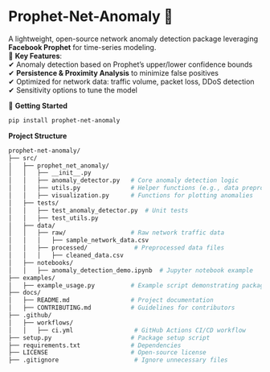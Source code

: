 # Prophet-Net-Anomaly 🚀
A lightweight, open-source network anomaly detection package leveraging **Facebook Prophet** for time-series modeling.  
🔹 **Key Features**:  
✔ Anomaly detection based on Prophet’s upper/lower confidence bounds  
✔ **Persistence & Proximity Analysis** to minimize false positives  
✔ Optimized for network data: traffic volume, packet loss, DDoS detection  
✔ Sensitivity options to tune the model  

📌 **Getting Started**
```bash
pip install prophet-net-anomaly
```
**Project Structure**
```bash
prophet-net-anomaly/
├── src/
│   ├── prophet_net_anomaly/
│   │   ├── __init__.py
│   │   ├── anomaly_detector.py   # Core anomaly detection logic
│   │   ├── utils.py              # Helper functions (e.g., data preprocessing)
│   │   ├── visualization.py      # Functions for plotting anomalies
│   ├── tests/
│   │   ├── test_anomaly_detector.py  # Unit tests
│   │   ├── test_utils.py
│   ├── data/
│   │   ├── raw/                  # Raw network traffic data
│   │   │   ├── sample_network_data.csv
│   │   ├── processed/             # Preprocessed data files
│   │   │   ├── cleaned_data.csv
│   ├── notebooks/
│   │   ├── anomaly_detection_demo.ipynb  # Jupyter notebook example
├── examples/
│   ├── example_usage.py          # Example script demonstrating package usage
├── docs/
│   ├── README.md                 # Project documentation
│   ├── CONTRIBUTING.md           # Guidelines for contributors
├── .github/
│   ├── workflows/
│   │   ├── ci.yml                 # GitHub Actions CI/CD workflow
├── setup.py                      # Package setup script
├── requirements.txt              # Dependencies
├── LICENSE                       # Open-source license
├── .gitignore                     # Ignore unnecessary files
```
